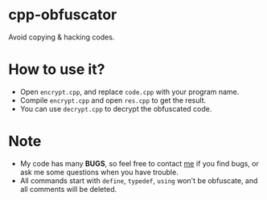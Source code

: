 # cpp-obfuscator

Avoid copying & hacking codes.


# How to use it?
- Open ``encrypt.cpp``, and replace ``code.cpp`` with your program name.
- Compile ``encrypt.cpp`` and open ``res.cpp`` to get the result.
- You can use ``decrypt.cpp`` to decrypt the obfuscated code.

# Note
- My code has many **BUGS**, so feel free to contact [me](https://www.facebook.com/Shitpost-d%E1%BA%A1o-100328492224653/) if you find bugs, or ask me some questions when you have trouble.
- All commands start with ```define```, ```typedef```, ```using``` won't be obfuscate, and all comments will be deleted.
